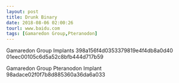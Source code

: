 ```yaml
---
layout: post
title: Drunk Binary
date: 2018-08-06 02:00:26
tourl: www.baidu.com
tags: [Gamaredon Group,Pteranodon]
---
```

Gamaredon Group Implants
398a156f4d0353379819e4f4db8a0d40
01eec00105c6d5a52c8bfb444d717b59

Gamaredon Group Pteranodon Implant
98adace02f0f7b8d885360a36da6a033